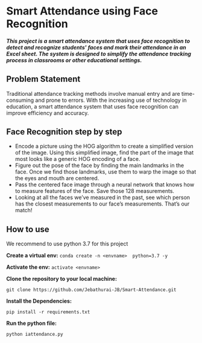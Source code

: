 
# Smart Attendance using Face Recognition

##### This project is a smart attendance system that uses face recognition to detect and recognize students' faces and mark their attendance in an Excel sheet. The system is designed to simplify the attendance tracking process in classrooms or other educational settings.


## Problem Statement
Traditional attendance tracking methods involve manual entry and are time-consuming and prone to errors. With the increasing use of technology in education, a smart attendance system that uses face recognition can improve efficiency and accuracy.
## Face Recognition step by step

- Encode a picture using the HOG algorithm to create a simplified version of the image. Using this simplified image, find the part of the image that most looks like a generic HOG encoding of a face.
- Figure out the pose of the face by finding the main landmarks in the face. Once we find those landmarks, use them to warp the image so that the eyes and mouth are centered.
- Pass the centered face image through a neural network that knows how to measure features of the face. Save those 128 measurements.
- Looking at all the faces we’ve measured in the past, see which person has the closest measurements to our face’s measurements. That’s our match!
## How to use

We recommend to use python 3.7 for this project

**Create a virtual env:**  `conda create -n <envname> 
python=3.7 -y` 

**Activate the env:** `activate <envname>`

**Clone the repository to your local machine:**

`git clone https://github.com/Jebathurai-JB/Smart-Attendance.git`

**Install the Dependencies:**

`pip install -r requirements.txt`

**Run the python file:**

`python iattendance.py`
